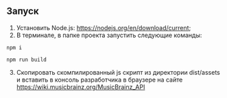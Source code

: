 ## Запуск

1. Установить Node.js: https://nodejs.org/en/download/current;
2. В терминале, в папке проекта запустить следующие команды:
```
npm i

npm run build
```
3. Скопировать скомпилированный js скрипт из директории dist/assets и вставить в консоль разработчика в браузере на сайте https://wiki.musicbrainz.org/MusicBrainz_API